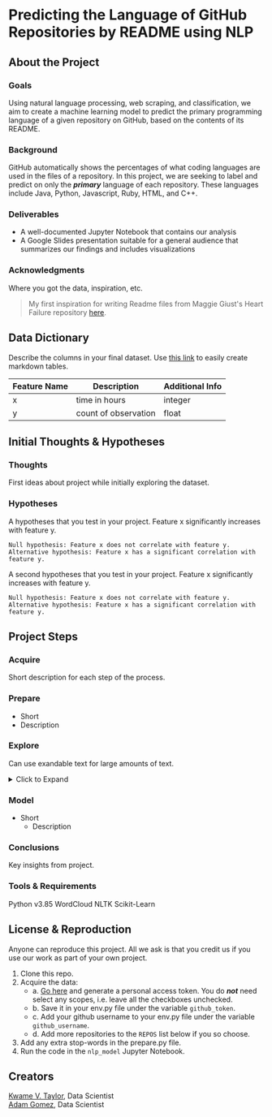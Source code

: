 # Predicting the Language of GitHub Repositories by README using NLP
## About the Project
### Goals
Using natural language processing, web scraping, and classification, we aim to create a machine learning model to predict the primary programming language of a given repository on GitHub, based on the contents of its README.

### Background
GitHub automatically shows the percentages of what coding languages are used in the files of a repository. In this project, we are seeking to label and predict on only the ***primary*** language of each repository. These languages include Java, Python, Javascript, Ruby, HTML, and C++.

### Deliverables
 * A well-documented Jupyter Notebook that contains our analysis
 * A Google Slides presentation suitable for a general audience that summarizes our findings and includes visualizations

### Acknowledgments
Where you got the data, inspiration, etc. 
> My first inspiration for writing Readme files from Maggie Giust's Heart Failure repository [here](https://github.com/magsgiust/heart_failure).

## Data Dictionary
Describe the columns in your final dataset. Use [this link](https://www.tablesgenerator.com/markdown_tables) to easily create markdown tables.

| Feature Name | Description          | Additional Info |
|--------------|----------------------|-----------------|
| x            | time in hours        | integer         |
| y            | count of observation | float           |

## Initial Thoughts & Hypotheses
### Thoughts
First ideas about project while initially exploring the dataset.

### Hypotheses
A hypotheses that you test in your project. Feature x significantly increases with feature y.
```
Null hypothesis: Feature x does not correlate with feature y.
Alternative hypothesis: Feature x has a significant correlation with feature y.
```

A second hypotheses that you test in your project. Feature x significantly increases with feature y.
```
Null hypothesis: Feature x does not correlate with feature y.
Alternative hypothesis: Feature x has a significant correlation with feature y.
```

## Project Steps
### Acquire
Short description for each step of the process.
### Prepare
- Short
- Description
### Explore
Can use exandable text for large amounts of text.
<details>
  <summary> Click to Expand </summary>
  
  Text goes in here. Maybe an image.
  ### Headers Still Work
  If you add an empty line between the summary code and text.
</details>

### Model
- Short
  - Description
  
### Conclusions
Key insights from project.


### Tools & Requirements
Python v3.85
WordCloud
NLTK
Scikit-Learn

## License & Reproduction
Anyone can reproduce this project. All we ask is that you credit us if you use our work as part of your own project.
1. Clone this repo.
2. Acquire the data:
    * a. <a href="https://github.com/settings/tokens">Go here</a> and generate a personal access token. You do ***not*** need select any scopes, i.e. leave all the checkboxes unchecked.
    * b. Save it in your env.py file under the variable ```github_token```.
    * c. Add your github username to your env.py file under the variable ```github_username```.
    * d. Add more repositories to the `REPOS` list below if you so choose.
3. Add any extra stop-words in the prepare.py file.
4. Run the code in the ```nlp_model``` Jupyter Notebook.

## Creators
<a href="https://github.com/KwameTaylor">Kwame V. Taylor</a>, Data Scientist<br>
<a href="https://github.com/adam-gomez">Adam Gomez</a>, Data Scientist
